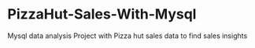 # PizzaHut-Sales-With-Mysql
Mysql data analysis Project with Pizza hut sales data  to find sales insights
